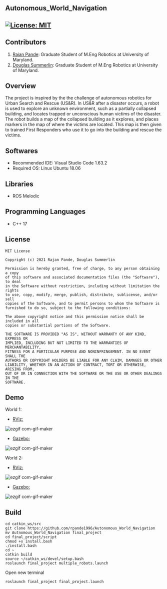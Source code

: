## Autonomous_World_Navigation
[![License: MIT](https://img.shields.io/badge/License-MIT-green.svg)](https://opensource.org/licenses/MIT)
---

## Contributors

1) [Rajan Pande](https://github.com/rpande1996): 
Graduate Student of M.Eng Robotics at University of Maryland. 
2) [Douglas Summerlin](https://github.com/dsumm1001): 
Graduate Student of M.Eng Robotics at University of Maryland.

## Overview

The project is inspired by the the challenge of autonomous robotics for
Urban Search and Rescue (US&R). In US&R after a disaster occurs, a robot is
used to explore an unknown environment, such as a partially collapsed building,
and locates trapped or unconscious human victims of the disaster. The robot builds
a map of the collapsed building as it explores, and places markers in the map of where 
the victims are located. This map is then given to trained First Responders who use it
to go into the building and rescue the victims.

## Softwares

* Recommended IDE: Visual Studio Code 1.63.2
* Required OS: Linux Ubuntu 18.06

## Libraries

* ROS Melodic

## Programming Languages

* C++ 17

## License 

```
MIT License

Copyright (c) 2021 Rajan Pande, Douglas Summerlin

Permission is hereby granted, free of charge, to any person obtaining a copy
of this software and associated documentation files (the "Software"), to deal
in the Software without restriction, including without limitation the rights
to use, copy, modify, merge, publish, distribute, sublicense, and/or sell
copies of the Software, and to permit persons to whom the Software is
furnished to do so, subject to the following conditions:

The above copyright notice and this permission notice shall be included in all
copies or substantial portions of the Software.

THE SOFTWARE IS PROVIDED "AS IS", WITHOUT WARRANTY OF ANY KIND, EXPRESS OR
IMPLIED, INCLUDING BUT NOT LIMITED TO THE WARRANTIES OF MERCHANTABILITY,
FITNESS FOR A PARTICULAR PURPOSE AND NONINFRINGEMENT. IN NO EVENT SHALL THE
AUTHORS OR COPYRIGHT HOLDERS BE LIABLE FOR ANY CLAIM, DAMAGES OR OTHER
LIABILITY, WHETHER IN AN ACTION OF CONTRACT, TORT OR OTHERWISE, ARISING FROM,
OUT OF OR IN CONNECTION WITH THE SOFTWARE OR THE USE OR OTHER DEALINGS IN THE 
SOFTWARE.
```

## Demo

World 1:

- [RViz: ](https://youtu.be/0AvuQx_wBzE)

![ezgif com-gif-maker](media/gif/world1_rviz.gif)

- [Gazebo: ](https://youtu.be/Br2HN8fG9wk)

![ezgif com-gif-maker](media/gif/world1_gazebo.gif)

World 2:

- [RViz: ](https://youtu.be/S6kaEBs8Dn4)

![ezgif com-gif-maker](media/gif/world2_rviz.gif)

- [Gazebo: ](https://youtu.be/zu4gU5dqbfQ)

![ezgif com-gif-maker](media/gif/world2_gazebo.gif)

## Build

```
cd catkin_ws/src
git clone https://github.com/rpande1996/Autonomous_World_Navigation
mv Autnomous_World_Navigation final_project
cd final_project/script
chmod +x install.bash
./install.bash
cd ~
catkin build
source ~/catkin_ws/devel/setup.bash
roslaunch final_project multiple_robots.launch
```
Open new terminal
```
roslaunch final_project final_project.launch
```
